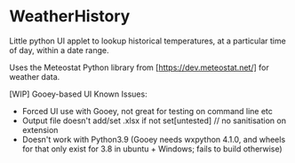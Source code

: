 # WeatherHistory
Little python UI applet to lookup historical temperatures, at a particular time of day, within a date range.

Uses the Meteostat Python library from [https://dev.meteostat.net/] for weather data.

[WIP] Gooey-based UI
Known Issues:
* Forced UI use with Gooey, not great for testing on command line etc 
* Output file doesn't add/set .xlsx if not set[untested] // no sanitisation on extension
* Doesn't work with Python3.9 (Gooey needs wxpython 4.1.0, and wheels for that only exist for 3.8 in ubuntu + Windows; fails to build otherwise)